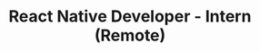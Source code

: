 ---
title: "React Native Developer - Intern (Remote)"
about: "As a React Native Intern, you will have the opportunity to gain practical experience in developing mobile applications using React Native, a popular framework for building cross-platform apps. You will contribute to the development of mobile applications that will be crucial to Kiran Foundation's Growth. This internship is designed to provide hands-on learning and exposure to real-world projects, fostering your growth as a mobile app developer."
startDate: "Start Date: Immediate"
duration: "Duration: 3 - 6 Months"
timeCommitment: "Average : 10 hr/week"
teamSize: "Team Size: 3-5"
responsibilities: |
  - Work on our soon-to-be-launched Mobile App
  - Build a state-of-the-art iOS/Android App using React Native
  - Implement a modern UI with a Firebase backend
  - Participate in Agile Ceremonies
  - Take ownership of the complete lifecycle requirements (build, test, and deploy)
requirements: |
  - B. Tech 2nd/3rd Year students (Computer Science preferred)
  - Knowledge of any programming language
  - Basic understanding of Javascript, HTML and CSS
  - Strong problem-solving skills and attention to detail
  - Self-driven, go-getter attitude and Willingness to learn
  - Experience with React Native is a plus, but not required
url: "react-native-developer"
---